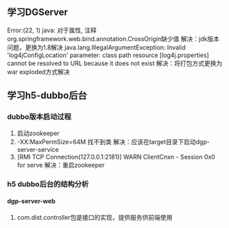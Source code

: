 ## 学习DGServer
Error:(22, 1) java: 对于属性<clinit>, 注释org.springframework.web.bind.annotation.CrossOrigin缺少值
解决：jdk版本问题，更换为1.8解决
java.lang.IllegalArgumentException: Invalid 'log4jConfigLocation' parameter: class path resource [log4j.properties] cannot be resolved to URL because it does not exist
解决：将打包方式更换为war exploded方式解决
## 学习h5-dubbo后台
### dubbo版本启动过程
1. 启动zookeeper
2.  -XX:MaxPermSize=64M 找不到类
解决：应该在target目录下启动dgp-server-service
3. [RMI TCP Connection(127.0.0.1:2181)] WARN ClientCnxn - Session 0x0 for serve
解决：重启zookeeper
### h5 dubbo后台的结构分析
#### dgp-server-web
1. com.dist.controller包是接口的实现，提供服务供前端使用




